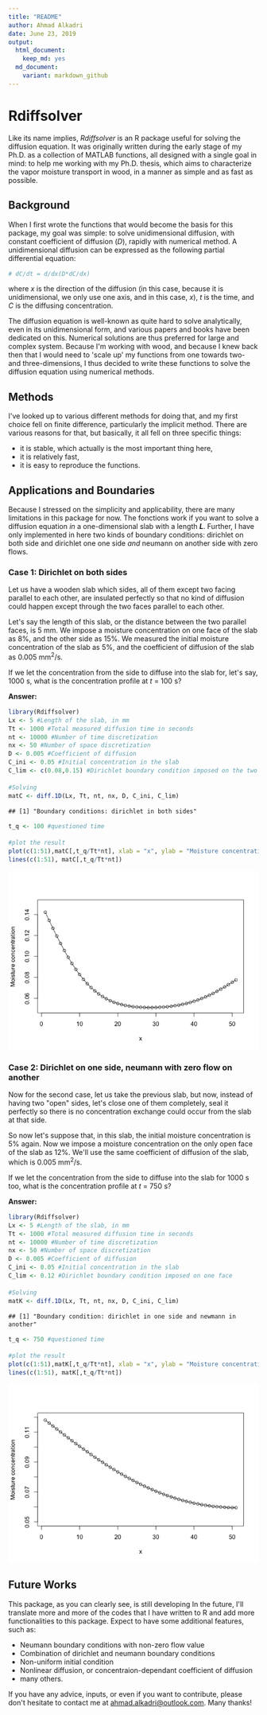 ```yaml
---
title: "README"
author: Ahmad Alkadri
date: June 23, 2019
output:
  html_document:
    keep_md: yes
  md_document:
    variant: markdown_github
---
```


# **Rdiffsolver**

Like its name implies, *Rdiffsolver* is an R package useful for solving the diffusion equation. It was originally written during the early stage of my Ph.D. as a collection of MATLAB functions, all designed with a single goal in mind: to help me working with my Ph.D. thesis, which aims to characterize the vapor moisture transport in wood, in a manner as simple and as fast as possible.

## Background
When I first wrote the functions that would become the basis for this package, my goal was simple: to solve unidimensional diffusion, with constant coefficient of diffusion (*D*), rapidly with numerical method. A unidimensional diffusion can be expressed as the following partial differential equation:


```r
# dC/dt = d/dx(D*dC/dx)
```

where *x* is the direction of the diffusion (in this case, because it is unidimensional, we only use one axis, and in this case, *x*), *t* is the time, and *C* is the diffusing concentration.

The diffusion equation is well-known as quite hard to solve analytically, even in its unidimensional form, and various papers and books have been dedicated on this. Numerical solutions are thus preferred for large and complex system. Because I'm working with wood, and because I knew back then that I would need to 'scale up' my functions from one towards two- and three-dimensions, I thus decided to write these functions to solve the diffusion equation using numerical methods.

## Methods
I've looked up to various different methods for doing that, and my first choice fell on finite difference, particularly the implicit method. There are various reasons for that, but basically, it all fell on three specific things:

+ it is stable, which actually is the most important thing here,
+ it is relatively fast,
+ it is easy to reproduce the functions.

## Applications and Boundaries
Because I stressed on the simplicity and applicability, there are many limitations in this package for now. The fonctions work if you want to solve a diffusion equation *in* a one-dimensional slab with a length ***L***. Further, I have only implemented in here two kinds of boundary conditions: dirichlet on both side and dirichlet one one side *and* neumann on another side with zero flows.

### Case 1: Dirichlet on both sides
Let us have a wooden slab which sides, all of them except two facing parallel to each other, are insulated perfectly so that no kind of diffusion could happen except through the two faces parallel to each other. 

Let's say the length of this slab, or the distance between the two parallel faces, is 5 mm. We impose a moisture concentration on one face of the slab as 8%, and the other side as 15%. We measured the initial moisture concentration of the slab as 5%, and the coefficient of diffusion of the slab as 0.005 mm<sup>2</sup>/s.

If we let the concentration from the side to diffuse into the slab for, let's say, 1000 s, what is the concentration profile at *t* = 100 s?

**Answer:** 

```r
library(Rdiffsolver)
Lx <- 5 #Length of the slab, in mm
Tt <- 1000 #Total measured diffusion time in seconds
nt <- 10000 #Number of time discretization
nx <- 50 #Number of space discretization
D <- 0.005 #Coefficient of diffusion
C_ini <- 0.05 #Initial concentration in the slab
C_lim <- c(0.08,0.15) #Dirichlet boundary condition imposed on the two faces

#Solving
matC <- diff.1D(Lx, Tt, nt, nx, D, C_ini, C_lim)
```

```
## [1] "Boundary conditions: dirichlet in both sides"
```

```r
t_q <- 100 #questioned time

#plot the result
plot(c(1:51),matC[,t_q/Tt*nt], xlab = "x", ylab = "Moisture concentration", ylim=c(C_ini,max(C_lim)))
lines(c(1:51), matC[,t_q/Tt*nt])
```

![](README_files/figure-html/unnamed-chunk-2-1.png)<!-- -->

### Case 2: Dirichlet on one side, neumann with zero flow on another
Now for the second case, let us take the previous slab, but now, instead of having two "open" sides, let's close one of them completely, seal it perfectly so there is no concentration exchange could occur from the slab at that side.

So now let's suppose that, in this slab, the initial moisture concentration is 5% again. Now we impose a moisture concentration on the only open face of the slab as 12%. We'll use the same coefficient of diffusion of the slab, which is 0.005 mm<sup>2</sup>/s.

If we let the concentration from the side to diffuse into the slab for 1000 s too, what is the concentration profile at *t* = 750 s?

**Answer:** 

```r
library(Rdiffsolver)
Lx <- 5 #Length of the slab, in mm
Tt <- 1000 #Total measured diffusion time in seconds
nt <- 10000 #Number of time discretization
nx <- 50 #Number of space discretization
D <- 0.005 #Coefficient of diffusion
C_ini <- 0.05 #Initial concentration in the slab
C_lim <- 0.12 #Dirichlet boundary condition imposed on one face

#Solving
matK <- diff.1D(Lx, Tt, nt, nx, D, C_ini, C_lim)
```

```
## [1] "Boundary condition: dirichlet in one side and newmann in another"
```

```r
t_q <- 750 #questioned time

#plot the result
plot(c(1:51),matK[,t_q/Tt*nt], xlab = "x", ylab = "Moisture concentration", ylim=c(C_ini,C_lim))
lines(c(1:51), matK[,t_q/Tt*nt])
```

![](README_files/figure-html/unnamed-chunk-3-1.png)<!-- -->

## Future Works
This package, as you can clearly see, is still developing In the future, I'll translate more and more of the codes that I have written to R and add more functionalities to this package. Expect to have some additional features, such as:

+ Neumann boundary conditions with non-zero flow value
+ Combination of dirichlet and neumann boundary conditions
+ Non-uniform initial condition
+ Nonlinear diffusion, or concentraion-dependant coefficient of diffusion
+ many others.

If you have any advice, inputs, or even if you want to contribute, please don't hesitate to contact me at ahmad.alkadri@outlook.com. Many thanks!
